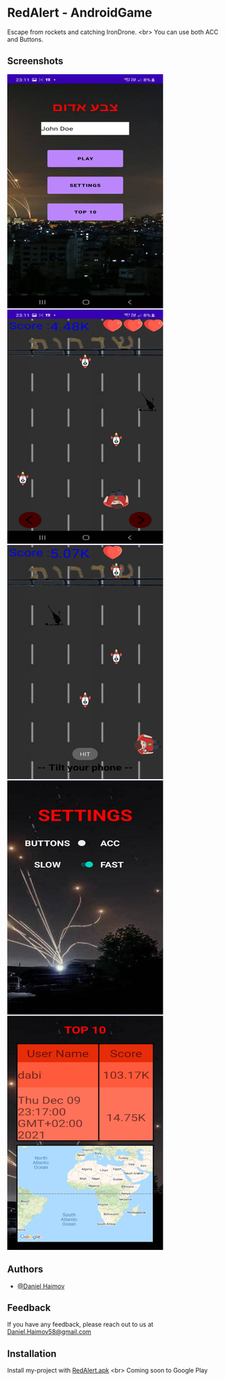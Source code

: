 
# RedAlert - AndroidGame

Escape from rockets and catching IronDrone.
<br\>
You can use both ACC and Buttons.


## Screenshots
<img src="src/screenshot1.jpeg" width="360" height="540"> 
<img src="src/screenshot2.jpeg" width="360" height="540">
<img src="src/screenshot3.jpeg" width="360" height="540"> 
<img src="src/screenshot4.jpeg" width="360" height="540">
<img src="src/screenshot5.jpeg" width="360" height="540">



## Authors

- [@Daniel Haimov](https://www.github.com/Daniel-Haimov)


## Feedback

If you have any feedback, please reach out to us at Daniel.Haimov58@gmail.com


## Installation

Install my-project with [RedAlert.apk](https://github.com/Daniel-Haimov/RedAlert-AndroidGame/raw/master/src/apk.apk)
<br\>
Coming soon to Google Play

    